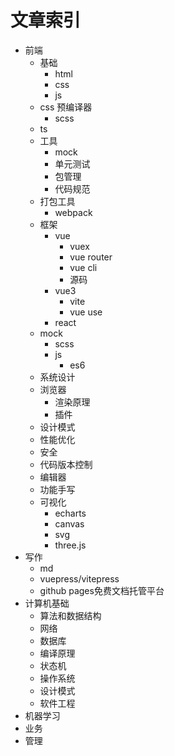 # 文章索引

* 前端
  * 基础
    * html
    * css
    * js
  * css 预编译器
    * scss
  * ts
  * 工具
    * mock
    * 单元测试
    * 包管理
    * 代码规范
  * 打包工具
    * webpack
  * 框架
    * vue
      * vuex
      * vue router
      * vue cli
      * 源码
    * vue3
      * vite
      * vue use
    * react
  * mock
    * scss
    * js
      * es6
  * 系统设计
  * 浏览器
    * 渲染原理
    * 插件
  * 设计模式
  * 性能优化
  * 安全
  * 代码版本控制
  * 编辑器
  * 功能手写
  * 可视化
    * echarts
    * canvas
    * svg
    * three.js
* 写作
  * md
  * vuepress/vitepress
  * github pages免费文档托管平台
* 计算机基础
  * 算法和数据结构
  * 网络
  * 数据库
  * 编译原理
  * 状态机
  * 操作系统
  * 设计模式
  * 软件工程
* 机器学习
* 业务
* 管理
